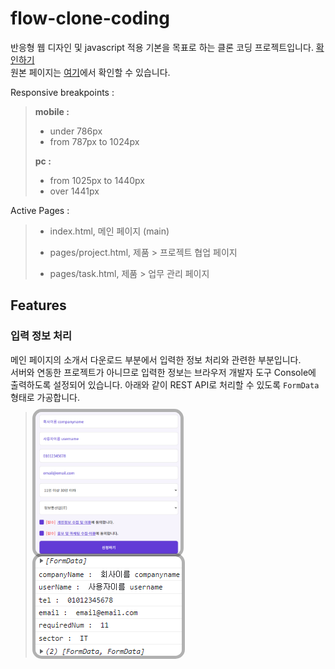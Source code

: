 # flow-clone-coding
반응형 웹 디자인 및 javascript 적용 기본을 목표로 하는 클론 코딩 프로젝트입니다. [확인하기](https://juunie-roh.github.io/flow-clone-coding/, "flow clone coding")   
원본 페이지는 [여기](https://flow.team/kr/index, "flow KR")에서 확인할 수 있습니다.   

Responsive breakpoints :
> **mobile :**   
> * under 786px
> * from 787px to 1024px
>    
> **pc :**
> * from 1025px to 1440px
> * over 1441px

Active Pages :
> * index.html, 메인 페이지 (main)
>
> * pages/project.html, 제품 > 프로젝트 협업 페이지
> * pages/task.html, 제품 > 업무 관리 페이지

## Features

### 입력 정보 처리

메인 페이지의 소개서 다운로드 부분에서 입력한 정보 처리와 관련한 부분입니다.   
서버와 연동한 프로젝트가 아니므로 입력한 정보는 브라우저 개발자 도구 Console에 출력하도록 설정되어 있습니다. 아래와 같이 REST API로 처리할 수 있도록 `FormData` 형태로 가공합니다.

> <img src="./images/readme/formdata.png" alt="" width="50%" height=""
     style="border-radius: 10px;
            box-shadow: 0 0 0 5px rgba(0, 0, 0, 0.3);"/>
> <img src="./images/readme/formdata_console.png" alt="" width="" height=""
     style="border-radius: 10px;
            box-shadow: 0 0 0 5px rgba(0, 0, 0, 0.3);"/>
